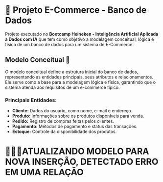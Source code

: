 # 📄 Projeto E-Commerce - Banco de Dados

Projeto executado no **Bootcamp Heineken - Inteligência Artificial Aplicada a Dados com IA** que tem como objetivo a modelagem conceitual, lógica e física de um banco de dados para um sistema de E-Commerce.


## Modelo Conceitual 🧱   

O modelo conceitual define a estrutura inicial do banco de dados, representando as entidades principais, seus atributos e relacionamentos. Ele serve como a base para a modelagem lógica e física, garantindo que o sistema atenda aos requisitos de um e-commerce típico.

### **Principais Entidades:**  
- **Cliente:** Dados do usuário, como nome, e-mail e endereço.  
- **Produto:** Informações sobre os produtos disponíveis para venda.  
- **Pedido:** Registro de compras feitas pelos clientes.  
- **Pagamento:** Métodos de pagamento e status das transações.  
- **Estoque:** Controle da disponibilidade dos produtos.  
  
# 📢📴🚩**ATUALIZANDO MODELO PARA NOVA INSERÇÃO, DETECTADO ERRO EM UMA RELAÇÃO**


